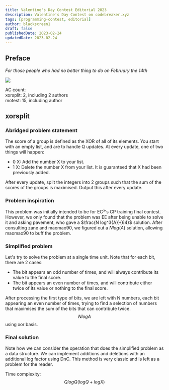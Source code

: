 ```yaml
---
title: Valentine's Day Contest Editorial 2023
description: Valentine's Day Contest on codebreaker.xyz
tags: [programming-contest, editorial]
author: blackscreen1
draft: false
publishedDate: 2023-02-24
updatedDate: 2023-02-24
---
```


## Preface

_For those people who had no better thing to do on February the 14th_

![](https://preview.redd.it/megamind-no-bitches-meme-3264x3264-v0-gb5bw6safuu81.png?width=1080&crop=smart&auto=webp&s=d1b5b7f7dccdc206c7361a25f5af84fdd30d54b8)

AC count: <br />
xorsplit: 2, including 2 authors <br />
motest: 15, including author

## xorsplit

### Abridged problem statement

The score of a group is defined as the XOR of all of its elements. You start with an empty list, and are
to handle Q updates. At every update, one of two things will happen:

- 0 X: Add the number X to your list.
- 1 X: Delete the number X from your list. It is guaranteed that X had been previously added.

After every update, split the integers into 2 groups such that the sum of the scores of the groups is
maximised. Output this after every update.

### Problem inspiration

This problem was initially intended to be for EC³'s CP training final contest.
However, we only found that the problem was EE after being unable to solve it and asking pavement, who gave a
$\frac{N log^3{A}}{64}$ solution. After consulting zane and maomao90, we figured out a $N log(A)$ solution, allowing
maomao90 to buff the problem.

### Simplified problem

Let's try to solve the problem at a single time unit. Note that for each bit, there are 2 cases:

- The bit appears an odd number of times, and will always contribute its value to the final score.
- The bit appears an even number of times, and will contribute either twice of its value or nothing to the final score.

After processing the first type of bits, we are left with N numbers, each bit appearing an even number of times, trying to find a selection of numbers that maximises
the sum of the bits that can contribute twice. $$N log{A}$$ using xor basis.

### Final solution

Note how we can consider the operation that does the simplified problem as a data structure. We can implement additions and deletions with an additional log factor
using DnC. This method is very classic and is left as a problem for the reader.

Time complexity: $$Q log{Q}(log{Q} + log{X})$$
